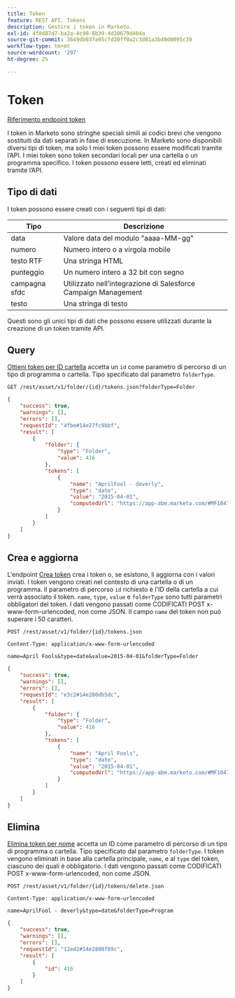 ```yaml
---
title: Token
feature: REST API, Tokens
description: Gestire i token in Marketo.
exl-id: 4f8d87d7-ba2a-4c90-8b39-4d20679d404a
source-git-commit: 3649db037a95cfd20ff0a2c3d81a3b40d0095c39
workflow-type: tm+mt
source-wordcount: '297'
ht-degree: 2%

---
```


# Token

[Riferimento endpoint token](https://developer.adobe.com/marketo-apis/api/asset/#tag/Tokens)

I token in Marketo sono stringhe speciali simili ai codici brevi che vengono sostituiti da dati separati in fase di esecuzione. In Marketo sono disponibili diversi tipi di token, ma solo I miei token possono essere modificati tramite l’API. I miei token sono token secondari locali per una cartella o un programma specifico. I token possono essere letti, creati ed eliminati tramite l’API.

## Tipo di dati

I token possono essere creati con i seguenti tipi di dati:

| Tipo | Descrizione |
|---------------|----------------------------------------------------|
| data | Valore data del modulo &quot;aaaa-MM-gg&quot; |
| numero | Numero intero o a virgola mobile |
| testo RTF | Una stringa HTML |
| punteggio | Un numero intero a 32 bit con segno |
| campagna sfdc | Utilizzato nell’integrazione di Salesforce Campaign Management |
| testo | Una stringa di testo |

Questi sono gli unici tipi di dati che possono essere utilizzati durante la creazione di un token tramite API.

## Query

[Ottieni token per ID cartella](https://developer.adobe.com/marketo-apis/api/asset/#tag/Tokens/operation/getTokensByFolderIdUsingGET) accetta un `id` come parametro di percorso di un tipo di programma o cartella. Tipo specificato dal parametro `folderType`.

```curl
GET /rest/asset/v1/folder/{id}/tokens.json?folderType=Folder
```

```json
{
    "success": true,
    "warnings": [],
    "errors": [],
    "requestId": "4fbe#14e27fc9bbf",
    "result": [
        {
            "folder": {
                "type": "Folder",
                "value": 416
            },
            "tokens": [
                {
                    "name": "AprilFool - deverly",
                    "type": "date",
                    "value": "2015-04-01",
                    "computedUrl": "https://app-abm.marketo.com/#MF1047C3"
                }
            ]
        }
    ]
}
```

## Crea e aggiorna

L&#39;endpoint [Crea token](https://developer.adobe.com/marketo-apis/api/asset/#tag/Tokens/operation/addTokenTOFolderUsingPOST) crea i token o, se esistono, li aggiorna con i valori inviati. I token vengono creati nel contesto di una cartella o di un programma. Il parametro di percorso `id` richiesto è l&#39;ID della cartella a cui verrà associato il token. `name`, `type`, `value` e `folderType` sono tutti parametri obbligatori del token. I dati vengono passati come CODIFICATI POST x-www-form-urlencoded, non come JSON. Il campo `name` del token non può superare i 50 caratteri.

```
POST /rest/asset/v1/folder/{id}/tokens.json
```

```
Content-Type: application/x-www-form-urlencoded
```

```
name=April Fools&type=date&value=2015-04-01&folderType=Folder
```

```json
{
    "success": true,
    "warnings": [],
    "errors": [],
    "requestId": "e3c2#14e280db5dc",
    "result": [
        {
            "folder": {
                "type": "Folder",
                "value": 416
            },
            "tokens": [
                {
                    "name": "April Fools",
                    "type": "date",
                    "value": "2015-04-01",
                    "computedUrl": "https://app-abm.marketo.com/#MF1047C3"
                }
            ]
        }
    ]
}
```

## Elimina

[Elimina token per nome](https://developer.adobe.com/marketo-apis/api/asset/#tag/Tokens/operation/deleteTokenByNameUsingPOST) accetta un ID come parametro di percorso di un tipo di programma o cartella. Tipo specificato dal parametro `folderType`. I token vengono eliminati in base alla cartella principale, `name`, e al `type` del token, ciascuno dei quali è obbligatorio. I dati vengono passati come CODIFICATI POST x-www-form-urlencoded, non come JSON.

```
POST /rest/asset/v1/folder/{id}/tokens/delete.json
```

```
Content-Type: application/x-www-form-urlencoded
```

```
name=AprilFool - deverly&type=date&folderType=Program
```

```json
{
    "success": true,
    "warnings": [],
    "errors": [],
    "requestId": "12ed2#14e2800f89c",
    "result": [
        {
            "id": 416
        }
    ]
}
```
